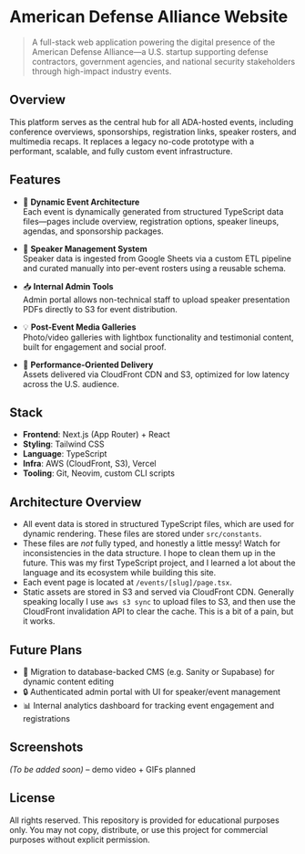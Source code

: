 # American Defense Alliance Website

> A full-stack web application powering the digital presence of the American Defense Alliance—a U.S. startup supporting defense contractors, government agencies, and national security stakeholders through high-impact industry events.

## Overview

This platform serves as the central hub for all ADA-hosted events, including conference overviews, sponsorships, registration links, speaker rosters, and multimedia recaps. It replaces a legacy no-code prototype with a performant, scalable, and fully custom event infrastructure.

## Features

- 🔧 **Dynamic Event Architecture**  
  Each event is dynamically generated from structured TypeScript data files—pages include overview, registration options, speaker lineups, agendas, and sponsorship packages.

- 🧾 **Speaker Management System**  
  Speaker data is ingested from Google Sheets via a custom ETL pipeline and curated manually into per-event rosters using a reusable schema.

- 📥 **Internal Admin Tools**  
  Admin portal allows non-technical staff to upload speaker presentation PDFs directly to S3 for event distribution.

- 💡 **Post-Event Media Galleries**  
  Photo/video galleries with lightbox functionality and testimonial content, built for engagement and social proof.

- 🚀 **Performance-Oriented Delivery**  
  Assets delivered via CloudFront CDN and S3, optimized for low latency across the U.S. audience.

## Stack

- **Frontend**: Next.js (App Router) + React  
- **Styling**: Tailwind CSS  
- **Language**: TypeScript  
- **Infra**: AWS (CloudFront, S3), Vercel  
- **Tooling**: Git, Neovim, custom CLI scripts

## Architecture Overview

- All event data is stored in structured TypeScript files, which are used for dynamic rendering. These files are stored under `src/constants`.
- These files are _not_ fully typed, and honestly a little messy! Watch for inconsistencies in the data structure. I hope to clean them up in the future. This was my first TypeScript project, and I learned a lot about the language and its ecosystem while building this site.
- Each event page is located at `/events/[slug]/page.tsx`.
- Static assets are stored in S3 and served via CloudFront CDN. Generally speaking locally I use `aws s3 sync` to upload files to S3, and then use the CloudFront invalidation API to clear the cache. This is a bit of a pain, but it works.

## Future Plans

- 💾 Migration to database-backed CMS (e.g. Sanity or Supabase) for dynamic content editing  
- 🔒 Authenticated admin portal with UI for speaker/event management  
- 📊 Internal analytics dashboard for tracking event engagement and registrations

## Screenshots

_(To be added soon)_ – demo video + GIFs planned

## License

All rights reserved. This repository is provided for educational purposes only. You may not copy, distribute, or use this project for commercial purposes without explicit permission.
